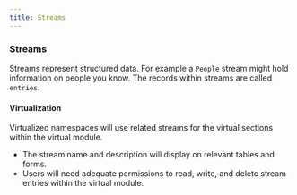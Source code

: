 ```yaml
---
title: Streams
---
```


### Streams

Streams represent structured data. For example a `People` stream might hold information on people you know. The records within streams are called `entries`.   

#### Virtualization

Virtualized namespaces will use related streams for the virtual sections within the virtual module.

- The stream name and description will display on relevant tables and forms.
- Users will need adequate permissions to read, write, and delete stream entries within the virtual module. 
